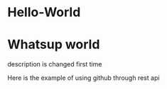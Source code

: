 # Hello-World
# Whatsup world
description is changed first time


Here is the example of using github through rest api
